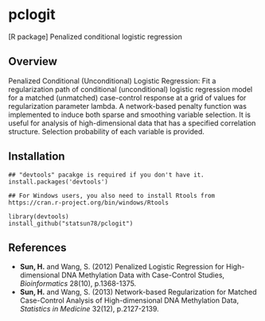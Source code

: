 # pclogit
[R package] Penalized conditional logistic regression

## Overview

Penalized Conditional (Unconditional) Logistic Regression: Fit a regularization path of conditional (unconditional) logistic regression model for a matched (unmatched) case-control response at a grid of values for regularization parameter lambda. A network-based penalty function was implemented to induce both sparse and smoothing variable selection. It is useful for analysis of high-dimensional data that has a specified correlation structure. Selection probability of each variable is provided.  

## Installation

```
## "devtools" pacakge is required if you don't have it.  
install.packages('devtools')

## For Windows users, you also need to install Rtools from https://cran.r-project.org/bin/windows/Rtools

library(devtools)
install_github("statsun78/pclogit")
```

## References

* **Sun, H.** and Wang, S. (2012) Penalized Logistic Regression for High-dimensional DNA Methylation Data with Case-Control Studies, *Bioinformatics* 28(10), p.1368-1375.
* **Sun, H.** and Wang, S. (2013) Network-based Regularization for Matched Case-Control Analysis of High-dimensional DNA Methylation Data, *Statistics in Medicine* 32(12), p.2127-2139.
